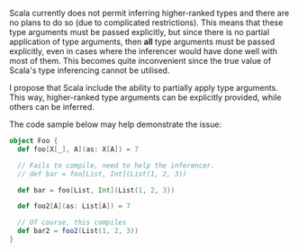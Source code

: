 Scala currently does not permit inferring higher-ranked types and there are no plans to do so (due to complicated restrictions). This means that these type arguments must be passed explicitly, but since there is no partial application of type arguments, then **all** type arguments must be passed explicitly, even in cases where the inferencer would have done well with most of them. This becomes quite inconvenient since the true value of Scala's type inferencing cannot be utilised.

I propose that Scala include the ability to partially apply type arguments. This way, higher-ranked type arguments can be explicitly provided, while others can be inferred.

The code sample below may help demonstrate the issue:


```scala
object Foo {
  def foo[X[_], A](as: X[A]) = 7

  // Fails to compile, need to help the inferencer.
  // def bar = foo[List, Int](List(1, 2, 3))

  def bar = foo[List, Int](List(1, 2, 3))

  def foo2[A](as: List[A]) = 7

  // Of course, this compiles
  def bar2 = foo2(List(1, 2, 3))
}

```
